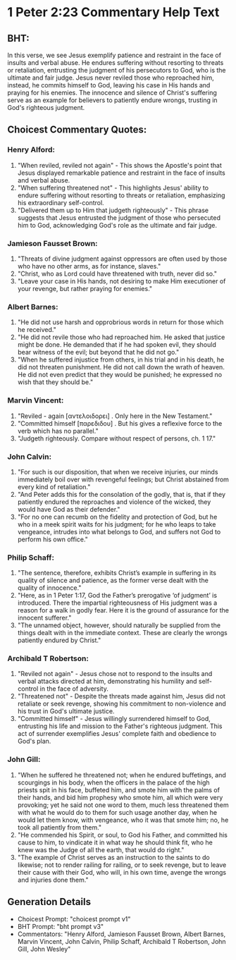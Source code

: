 # 1 Peter 2:23 Commentary Help Text

## BHT:
In this verse, we see Jesus exemplify patience and restraint in the face of insults and verbal abuse. He endures suffering without resorting to threats or retaliation, entrusting the judgment of his persecutors to God, who is the ultimate and fair judge. Jesus never reviled those who reproached him, instead, he commits himself to God, leaving his case in His hands and praying for his enemies. The innocence and silence of Christ's suffering serve as an example for believers to patiently endure wrongs, trusting in God's righteous judgment.

## Choicest Commentary Quotes:
### Henry Alford:
1. "When reviled, reviled not again" - This shows the Apostle's point that Jesus displayed remarkable patience and restraint in the face of insults and verbal abuse.
2. "When suffering threatened not" - This highlights Jesus' ability to endure suffering without resorting to threats or retaliation, emphasizing his extraordinary self-control.
3. "Delivered them up to Him that judgeth righteously" - This phrase suggests that Jesus entrusted the judgment of those who persecuted him to God, acknowledging God's role as the ultimate and fair judge.

### Jamieson Fausset Brown:
1. "Threats of divine judgment against oppressors are often used by those who have no other arms, as for instance, slaves."
2. "Christ, who as Lord could have threatened with truth, never did so."
3. "Leave your case in His hands, not desiring to make Him executioner of your revenge, but rather praying for enemies."

### Albert Barnes:
1) "He did not use harsh and opprobrious words in return for those which he received."
2) "He did not revile those who had reproached him. He asked that justice might be done. He demanded that if he had spoken evil, they should bear witness of the evil; but beyond that he did not go."
3) "When he suffered injustice from others, in his trial and in his death, he did not threaten punishment. He did not call down the wrath of heaven. He did not even predict that they would be punished; he expressed no wish that they should be."

### Marvin Vincent:
1. "Reviled - again [αντελοιδορει] . Only here in the New Testament."
2. "Committed himself [παρεδιδου] . But his gives a reflexive force to the verb which has no parallel."
3. "Judgeth righteously. Compare without respect of persons, ch. 1 17."

### John Calvin:
1. "For such is our disposition, that when we receive injuries, our minds immediately boil over with revengeful feelings; but Christ abstained from every kind of retaliation."
2. "And Peter adds this for the consolation of the godly, that is, that if they patiently endured the reproaches and violence of the wicked, they would have God as their defender."
3. "For no one can recumb on the fidelity and protection of God, but he who in a meek spirit waits for his judgment; for he who leaps to take vengeance, intrudes into what belongs to God, and suffers not God to perform his own office."

### Philip Schaff:
1. "The sentence, therefore, exhibits Christ’s example in suffering in its quality of silence and patience, as the former verse dealt with the quality of innocence."
2. "Here, as in 1 Peter 1:17, God the Father’s prerogative ‘of judgment’ is introduced. There the impartial righteousness of His judgment was a reason for a walk in godly fear. Here it is the ground of assurance for the innocent sufferer."
3. "The unnamed object, however, should naturally be supplied from the things dealt with in the immediate context. These are clearly the wrongs patiently endured by Christ."

### Archibald T Robertson:
1. "Reviled not again" - Jesus chose not to respond to the insults and verbal attacks directed at him, demonstrating his humility and self-control in the face of adversity.
2. "Threatened not" - Despite the threats made against him, Jesus did not retaliate or seek revenge, showing his commitment to non-violence and his trust in God's ultimate justice.
3. "Committed himself" - Jesus willingly surrendered himself to God, entrusting his life and mission to the Father's righteous judgment. This act of surrender exemplifies Jesus' complete faith and obedience to God's plan.

### John Gill:
1. "When he suffered he threatened not; when he endured buffetings, and scourgings in his body, when the officers in the palace of the high priests spit in his face, buffeted him, and smote him with the palms of their hands, and bid him prophesy who smote him, all which were very provoking; yet he said not one word to them, much less threatened them with what he would do to them for such usage another day, when he would let them know, with vengeance, who it was that smote him; no, he took all patiently from them."
2. "He commended his Spirit, or soul, to God his Father, and committed his cause to him, to vindicate it in what way he should think fit, who he knew was the Judge of all the earth, that would do right."
3. "The example of Christ serves as an instruction to the saints to do likewise; not to render railing for railing, or to seek revenge, but to leave their cause with their God, who will, in his own time, avenge the wrongs and injuries done them."


## Generation Details
- Choicest Prompt: "choicest prompt v1"
- BHT Prompt: "bht prompt v3"
- Commentators: "Henry Alford, Jamieson Fausset Brown, Albert Barnes, Marvin Vincent, John Calvin, Philip Schaff, Archibald T Robertson, John Gill, John Wesley"
